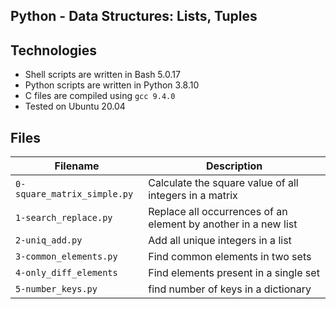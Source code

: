 ## Python - Data Structures: Lists, Tuples


## Technologies
* Shell scripts are written in Bash 5.0.17 
* Python scripts are written in Python 3.8.10
* C files are compiled using `gcc 9.4.0` 
* Tested on Ubuntu 20.04

## Files
| Filename | Description |
| -------- | ----------- |
| `0-square_matrix_simple.py` | Calculate the square value of all integers in a matrix |
| `1-search_replace.py` | Replace all occurrences of an element by another in a new list |
| `2-uniq_add.py` | Add all unique integers in a list |
| `3-common_elements.py` | Find common elements in two sets |
| `4-only_diff_elements` | Find elements present in a single set |
| `5-number_keys.py` | find number of keys in a dictionary |
